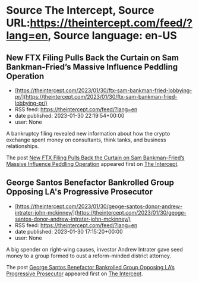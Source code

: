 # Source The Intercept, Source URL:https://theintercept.com/feed/?lang=en, Source language: en-US

## New FTX Filing Pulls Back the Curtain on Sam Bankman-Fried’s Massive Influence Peddling Operation
 - [https://theintercept.com/2023/01/30/ftx-sam-bankman-fried-lobbying-pr/](https://theintercept.com/2023/01/30/ftx-sam-bankman-fried-lobbying-pr/)
 - RSS feed: https://theintercept.com/feed/?lang=en
 - date published: 2023-01-30 22:19:54+00:00
 - user: None

<p>A bankruptcy filing revealed new information about how the crypto exchange spent money on consultants, think tanks, and business relationships.</p>
<p>The post <a href="https://theintercept.com/2023/01/30/ftx-sam-bankman-fried-lobbying-pr/" rel="nofollow">New FTX Filing Pulls Back the Curtain on Sam Bankman-Fried’s Massive Influence Peddling Operation</a> appeared first on <a href="https://theintercept.com" rel="nofollow">The Intercept</a>.</p>

## George Santos Benefactor Bankrolled Group Opposing LA's Progressive Prosecutor
 - [https://theintercept.com/2023/01/30/geoge-santos-donor-andrew-intrater-john-mckinney/](https://theintercept.com/2023/01/30/geoge-santos-donor-andrew-intrater-john-mckinney/)
 - RSS feed: https://theintercept.com/feed/?lang=en
 - date published: 2023-01-30 17:15:20+00:00
 - user: None

<p>A big spender on right-wing causes, investor Andrew Intrater gave seed money to a group formed to oust a reform-minded district attorney.</p>
<p>The post <a href="https://theintercept.com/2023/01/30/geoge-santos-donor-andrew-intrater-john-mckinney/" rel="nofollow">George Santos Benefactor Bankrolled Group Opposing LA&#8217;s Progressive Prosecutor</a> appeared first on <a href="https://theintercept.com" rel="nofollow">The Intercept</a>.</p>
